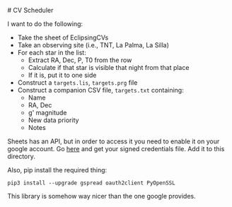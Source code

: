 # CV Scheduler

I want to do the following:
  - Take the sheet of EclipsingCVs
  - Take an observing site (i.e., TNT, La Palma, La Silla)
  - For each star in the list:
    - Extract RA, Dec, P, T0 from the row
    - Calculate if that star is visible that night from that place
    - If it is, put it to one side
  - Construct a `targets.lis`, `targets.prg` file
  - Construct a companion CSV file, `targets.txt` containing:
    - Name
    - RA, Dec
    - g' magnitude
    - New data priority
    - Notes

Sheets has an API, but in order to access it you need to enable it on your google account.
Go [here](https://gspread.readthedocs.io/en/latest/oauth2.html) and get your
signed credentials file. Add it to this directory.

Also, pip install the required thing:

```
pip3 install --upgrade gspread oauth2client PyOpenSSL
```

This library is somehow way nicer than the one google provides.


